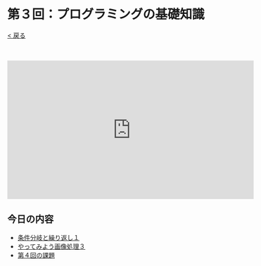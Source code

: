 # 第３回：プログラミングの基礎知識

[< 戻る](../)

　

<iframe width="560" height="315" src="https://www.youtube.com/embed/dbBFBKuq-Es?rel=0" title="YouTube video player" frameborder="0" allow="accelerometer; autoplay; clipboard-write; encrypted-media; gyroscope; picture-in-picture" allowfullscreen></iframe>

## 今日の内容

- [条件分岐と繰り返し１](if/)
- [やってみよう画像処理３](try3/)
- [第４回の課題](kadai/)

